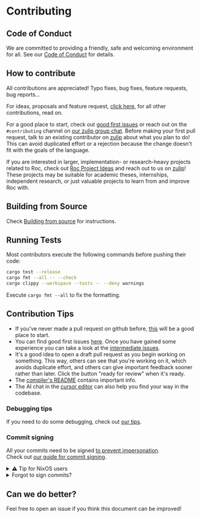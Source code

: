 # Contributing

## Code of Conduct

We are committed to providing a friendly, safe and welcoming environment for all. See our [Code of Conduct](CODE_OF_CONDUCT.md) for details.

## How to contribute

All contributions are appreciated! Typo fixes, bug fixes, feature requests,
bug reports...

For ideas, proposals and feature request, [click here](https://www.roc-lang.org/community#ideas), for all other contributions, read on.

For a good place to start, check out [good first issues](https://github.com/roc-lang/roc/issues?q=is%3Aopen+is%3Aissue+label%3A%22good+first+issue%22) or reach out on the `#contributing` channel on [our zulip group chat][roc-zulip].
Before making your first pull request, talk to an existing contributor on [zulip][roc-zulip] about what you plan to do! This can avoid duplicated effort or a rejection because the change doesn't fit with the goals of the language.

If you are interested in larger, implementation- or research-heavy projects
related to Roc, check out [Roc Project Ideas][project-ideas] and reach out to us
on [zulip][roc-zulip]! These projects may be suitable for academic theses, internships,
independent research, or just valuable projects to learn from and improve Roc with.

## Building from Source

Check [Building from source](BUILDING_FROM_SOURCE.md) for instructions.

## Running Tests

Most contributors execute the following commands before pushing their code:

```sh
cargo test --release
cargo fmt --all -- --check
cargo clippy --workspace --tests -- --deny warnings
```

Execute `cargo fmt --all` to fix the formatting.

## Contribution Tips

- If you've never made a pull request on github before, [this](https://www.freecodecamp.org/news/how-to-make-your-first-pull-request-on-github-3/) will be a good place to start.
- You can find good first issues [here][good-first-issues]. Once you have gained some experience you can take a look at the [intermediate issues](https://github.com/roc-lang/roc/issues?q=is%3Aopen+is%3Aissue+label%3A%22intermediate+issue%22).
- It's a good idea to open a draft pull request as you begin working on something. This way, others can see that you're working on it, which avoids duplicate effort, and others can give important feedback sooner rather than later. Click the button "ready for review" when it's ready.
- The [compiler's README](https://github.com/roc-lang/roc/tree/main/crates/compiler) contains important info.
- The AI chat in the [cursor editor](https://www.cursor.com/) can also help you find your way in the codebase.

### Debugging tips

If you need to do some debugging, check out [our tips](devtools/debug_tips.md).

### Commit signing

All your commits need to be signed [to prevent impersonation](https://dev.to/martiliones/how-i-got-linus-torvalds-in-my-contributors-on-github-3k4g).  
Check out [our guide for commit signing](devtools/signing.md).

<details>
<summary>⚠️ Tip for NixOS users</summary>

On NixOS pinentry can cause problems, the following setup works well for those with a KDE desktop. From `/etc/nixos/configuration.nix`:
```
programs.gnupg.agent = {
    enable = true;
    pinentryFlavor = "qt";
    enableSSHSupport = true;
  };
```
</details>

<details>
<summary>Forgot to sign commits?</summary>

You can view your commits on github, those without the "Verified" badge still need to be signed.
If any of those is a merge commit, follow [these steps](https://stackoverflow.com/a/9958215/4200103) instead of the ones below.

If you have only one commit, running `git commit --amend --no-edit -S` would sign the latest commit 🚀.

In case you have multiple commits, you can sign them in two ways:
 1. Switching to interactive rebase mode and editing the file:
       - Enter into interactive mode, by running `git rebase -i HEAD~n` where `n` is the number of commits up to the most current commit you would like to see.
       - This would display a set of commits in a text file like below:
           ```
           pick hash2 commit message 2
           pick hash1 commit message 1
           ```
       - On a new line below a commit you want to sign, add `exec git commit --amend --no-edit -S`. Do this for all your unsigned commits.
 2. Or run git rebase recursively:
       - Find the oldest commit you want to sign, using the `git log --show-signature` command. 
       - Run the command `git rebase --exec 'git commit --amend --no-edit -n -S' -i HASH` which would sign all commits up to commit `HASH`.

If you already pushed unsigned commits, you may have to do a force push with `git push origin -f <branch_name>`.

</details>

## Can we do better?

Feel free to open an issue if you think this document can be improved!

[roc-zulip]: https://roc.zulipchat.com
[good-first-issues]: https://github.com/roc-lang/roc/issues?q=is%3Aopen+is%3Aissue+label%3A%22good+first+issue%22
[project-ideas]: https://docs.google.com/document/d/1mMaxIi7vxyUyNAUCs98d68jYj6C9Fpq4JIZRU735Kwg/edit?usp=sharing

